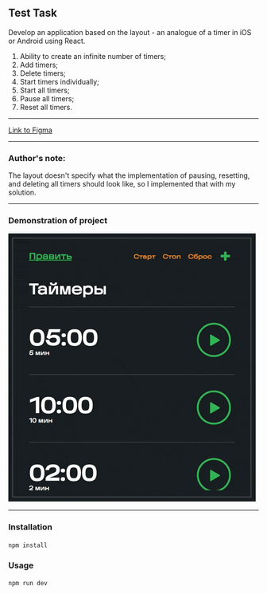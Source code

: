 ## Test Task
Develop an application based on the layout - an analogue of a timer in iOS or Android using React.
1. Ability to create an infinite number of timers;
2. Add timers;
3. Delete timers;
4. Start timers individually;
5. Start all timers;
6. Pause all timers;
7. Reset all timers.
________________________________________________________________________________
[Link to Figma](https://www.figma.com/file/l5KBtHDKDjHnvRzYdd2bYc/Untitled?type=design&node-id=0%3A1&mode=design&t=ADFEDAlw7eArIm9y-1)
________________________________________________________________________________
### Author's note:
The layout doesn't specify what the implementation of pausing, resetting, and deleting all timers should look like, so I implemented that with my solution.
________________________________________________________________________________
### Demonstration of project

![app gif](app-gif.gif)

________________________________________________________________________________
### Installation
```npm install```
### Usage
```npm run dev```


